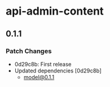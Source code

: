 # api-admin-content

## 0.1.1
### Patch Changes

- 0d29c8b: First release
- Updated dependencies [0d29c8b]
  - model@0.1.1
